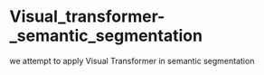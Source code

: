 # Visual_transformer-_semantic_segmentation
we attempt to apply Visual Transformer in semantic segmentation
